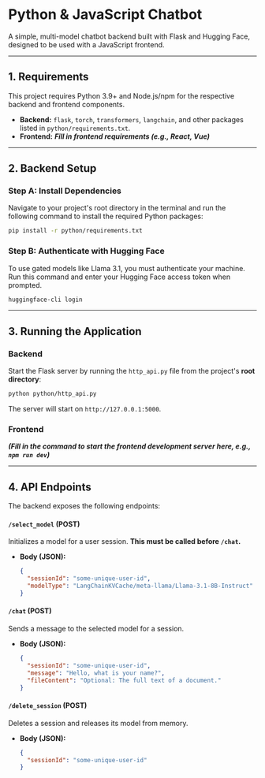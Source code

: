 # Python & JavaScript Chatbot

A simple, multi-model chatbot backend built with Flask and Hugging Face, designed to be used with a JavaScript frontend.

---

## 1. Requirements

This project requires Python 3.9+ and Node.js/npm for the respective backend and frontend components.

- **Backend:** `flask`, `torch`, `transformers`, `langchain`, and other packages listed in `python/requirements.txt`.
- **Frontend:** ___Fill in frontend requirements (e.g., React, Vue)___

---

## 2. Backend Setup

### Step A: Install Dependencies
Navigate to your project's root directory in the terminal and run the following command to install the required Python packages:
```bash
pip install -r python/requirements.txt
```

### Step B: Authenticate with Hugging Face
To use gated models like Llama 3.1, you must authenticate your machine. Run this command and enter your Hugging Face access token when prompted.
```bash
huggingface-cli login
```

---

## 3. Running the Application

### Backend
Start the Flask server by running the `http_api.py` file from the project's **root directory**:
```bash
python python/http_api.py
```
The server will start on `http://127.0.0.1:5000`.

### Frontend
___(Fill in the command to start the frontend development server here, e.g., `npm run dev`)___

---

## 4. API Endpoints

The backend exposes the following endpoints:

#### `/select_model` (POST)
Initializes a model for a user session. **This must be called before `/chat`.**
- **Body (JSON):**
  ```json
  {
    "sessionId": "some-unique-user-id",
    "modelType": "LangChainKVCache/meta-llama/Llama-3.1-8B-Instruct"
  }
  ```

#### `/chat` (POST)
Sends a message to the selected model for a session.
- **Body (JSON):**
  ```json
  {
    "sessionId": "some-unique-user-id",
    "message": "Hello, what is your name?",
    "fileContent": "Optional: The full text of a document."
  }
  ```

#### `/delete_session` (POST)
Deletes a session and releases its model from memory.
- **Body (JSON):**
  ```json
  {
    "sessionId": "some-unique-user-id"
  }
  

